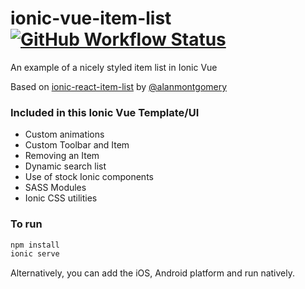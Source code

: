 # ionic-vue-item-list <a href="https://github.com/JayBizzle/ionic-vue-item-list/actions"><img alt="GitHub Workflow Status" src="https://img.shields.io/github/workflow/status/JayBizzle/ionic-vue-item-list/End-to-end%20tests?style=flat-square"></a>

An example of a nicely styled item list in Ionic Vue

Based on [ionic-react-item-list](https://github.com/alanmontgomery/ionic-react-item-list) by [@alanmontgomery](https://github.com/alanmontgomery/ionic-react-item-list)

<!-- ![Ionic React Item List](https://repository-images.githubusercontent.com/358203630/3953e780-9ddf-11eb-9c0b-da2dde02dbfb) -->

### Included in this Ionic Vue Template/UI
* Custom animations
* Custom Toolbar and Item
* Removing an Item
* Dynamic search list
* Use of stock Ionic components
* SASS Modules
* Ionic CSS utilities

### To run

```javascript
npm install
ionic serve
```

Alternatively, you can add the iOS, Android platform and run natively.

<!-- # Are you on Twitter? Lets connect [@93alan](https://twitter.com/93alan)
# Have you checked out Ionic React Hub yet? [Ionic React Hub](https://ionicreacthub.com) -->
